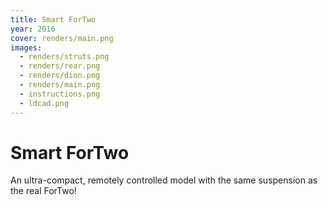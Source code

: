 ```yaml
---
title: Smart ForTwo
year: 2016
cover: renders/main.png
images:
  - renders/struts.png
  - renders/rear.png
  - renders/dion.png
  - renders/main.png
  - instructions.png
  - ldcad.png
---
```


# Smart ForTwo

An ultra-compact, remotely controlled model with the same suspension as the real ForTwo!
